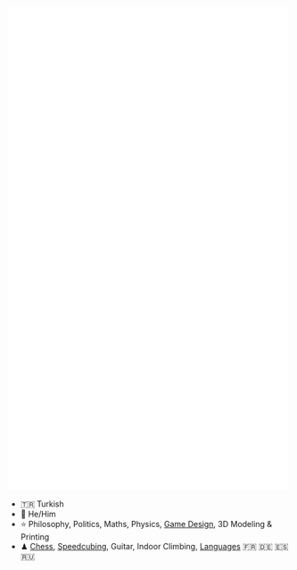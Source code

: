 <style>
img[src*="#metrics"] {
   width:150px;
   height:100px;
}
</style>
<div align="center">  
 
[![Arda's GitHub stats](https://github.com/ArdaGurcan/ArdaGurcan/blob/main/github-metrics.svg#metrics)](#)
 
 </div>

- 🇹🇷 Turkish
- 🥚 He/Him
- ⭐ Philosophy, Politics, Maths, Physics, [Game Design](https://agurcan.itch.io), 3D Modeling & Printing
- ♟ [Chess](https://www.chess.com/member/agurcan), [Speedcubing](https://www.worldcubeassociation.org/persons/2018GURC01), Guitar, Indoor Climbing, [Languages](https://www.duolingo.com/profile/ArdaGurcan) 🇫🇷 🇩🇪 🇪🇸 🇷🇺
  
